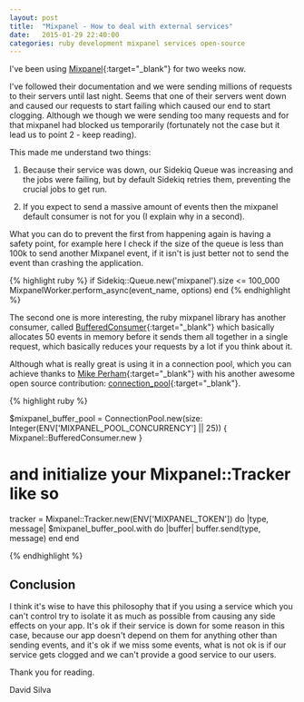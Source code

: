 ```yaml
---
layout: post
title:  "Mixpanel - How to deal with external services"
date:   2015-01-29 22:40:00
categories: ruby development mixpanel services open-source
---
```


I've been using [Mixpanel](http://mixpanel.com){:target="\_blank"} for two weeks now.

I've followed their documentation and we were sending millions of requests to their servers until last night. Seems that one of their servers went down and caused our requests to start failing which caused our end to start clogging. Although we though we were sending too many requests and for that mixpanel had blocked us temporarily (fortunately not the case but it lead us to point 2 - keep reading).

This made me understand two things:

1. Because their service was down, our Sidekiq Queue was increasing and the jobs were failing, but by default Sidekiq retries them, preventing the crucial jobs to get run.

2. If you expect to send a massive amount of events then the mixpanel default consumer is not for you (I explain why in a second).

What you can do to prevent the first from happening again is having a safety point, for example here I check if the size of the queue is less than 100k to send another Mixpanel event, if it isn't is just better not to send the event than crashing the application.

{% highlight ruby %}
if Sidekiq::Queue.new('mixpanel').size <= 100_000
  MixpanelWorker.perform_async(event_name, options)
end
{% endhighlight %}

The second one is more interesting, the ruby mixpanel library has another consumer, called [BufferedConsumer](https://github.com/mixpanel/mixpanel-ruby/blob/master/lib/mixpanel-ruby/consumer.rb#L145){:target="\_blank"} which basically allocates 50 events in memory before it sends them all together in a single request, which basically reduces your requests by a lot if you think about it.

Although what is really great is using it in a connection pool, which you can achieve thanks to [Mike Perham](http://www.mikeperham.com/){:target="\_blank"} with his another awesome open source contribution: [connection_pool](https://github.com/mperham/connection_pool){:target="\_blank"}.


{% highlight ruby %}

$mixpanel_buffer_pool = ConnectionPool.new(size: Integer(ENV['MIXPANEL_POOL_CONCURRENCY'] || 25)) {
  Mixpanel::BufferedConsumer.new
}

# and initialize your Mixpanel::Tracker like so
tracker = Mixpanel::Tracker.new(ENV['MIXPANEL_TOKEN']) do |type, message|
  $mixpanel_buffer_pool.with do |buffer|
    buffer.send(type, message)
  end
end

{% endhighlight %}


## Conclusion

I think it's wise to have this philosophy that if you using a service which you can't control try to isolate it as much as possible from causing any side effects on your app. It's ok if their service is down for some reason in this case, because our app doesn't depend on them for anything other than sending events, and it's ok if we miss some events, what is not ok is if our service gets clogged and we can't provide a good service to our users.

Thank you for reading.

David Silva

